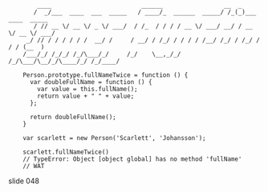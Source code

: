             ____                         ______                 __  _
           /  _/___  ____  ___  _____   / ____/_  ______  _____/ /_(_)___  ____  _____
           / // __ \/ __ \/ _ \/ ___/  / /_  / / / / __ \/ ___/ __/ / __ \/ __ \/ ___/
         _/ // / / / / / /  __/ /     / __/ / /_/ / / / / /__/ /_/ / /_/ / / / (__  )
        /___/_/ /_/_/ /_/\___/_/     /_/    \__,_/_/ /_/\___/\__/_/\____/_/ /_/____/

        Person.prototype.fullNameTwice = function () {
          var doubleFullName = function () {
            var value = this.fullName();
            return value + " " + value;
          };

          return doubleFullName();
        }

        var scarlett = new Person('Scarlett', 'Johansson');

        scarlett.fullNameTwice()
        // TypeError: Object [object global] has no method 'fullName'
        // WAT
















































































slide 048
